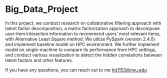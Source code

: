# Big_Data_Project


In this project,
we conduct research on collaborative filtering approach with
latent factor decomposition, a matrix factorization approach
to decompose user-item interaction information to recommend users’ most relevant items, with Alternative Least
Square method. We utilize PySpark (version 2.4.0) and implement baseline model on HPC environment. We further
implement model on single-machine to compare its performance from HPC settings, and conduct various visualization
to detect the hidden correlations between latent factors and
other features.

If you have any questions, you can reach out to me hg1153@nyu.edu
